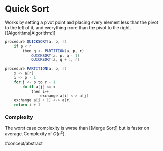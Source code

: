 # Quick Sort
Works by setting a pivot point and placing every element less than the pivot to the left of it, and everything more than the pivot to the right.
[[Algorithms|Algorithm:]]
```java
procedure QUICKSORT(a, p, r)
	if p < r
		then q <- PARTITION(a, p, r)
			QUICKSORT(a, p, q - 1)
			QUICKSORT(a, q + 1, r)

procedure PARTITION(a, p, r)
	x <- a[r]
	i <- p - 1
	for j <- p to r - 1
		do if a[j] <= x
			then i++
				exchange a[i] <-> a[j]
	exchange a[i + 1] <-> a[r]
	return i + 1
```

### Complexity
The worst case complexity is worse than [[Merge Sort]] but is faster on average. Complexity of $O(n^2)$.

#concept/abstract 
